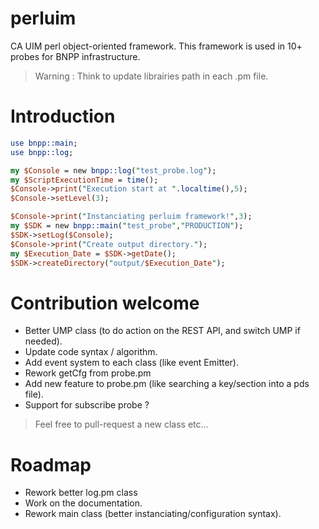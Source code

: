 # perluim
CA UIM perl object-oriented framework. This framework is used in 10+ probes for BNPP infrastructure.

> Warning : Think to update librairies path in each .pm file.

# Introduction 

```perl
use bnpp::main;
use bnpp::log;

my $Console = new bnpp::log("test_probe.log");
my $ScriptExecutionTime = time();
$Console->print("Execution start at ".localtime(),5);
$Console->setLevel(3);

$Console->print("Instanciating perluim framework!",3);
my $SDK = new bnpp::main("test_probe","PRODUCTION");
$SDK->setLog($Console);
$Console->print("Create output directory.");
my $Execution_Date = $SDK->getDate();
$SDK->createDirectory("output/$Execution_Date");
```

# Contribution welcome 

- Better UMP class (to do action on the REST API, and switch UMP if needed). 
- Update code syntax / algorithm.
- Add event system to each class (like event Emitter). 
- Rework getCfg from probe.pm
- Add new feature to probe.pm (like searching a key/section into a pds file).
- Support for subscribe probe ?

> Feel free to pull-request a new class etc...

# Roadmap 

- Rework better log.pm class
- Work on the documentation.
- Rework main class (better instanciating/configuration syntax).
